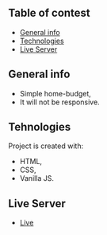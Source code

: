 ## Table of contest
* [General info](#general-info)
* [Technologies](#technologies)
* [Live Server](#live-serwer)

## General info
- Simple home-budget,
- It will not be responsive.

## Tehnologies
Project is created with:
* HTML,
* CSS,
* Vanilla JS.

## Live Server
* [Live](https://home-bugdet-fannoth.netlify.app/)
